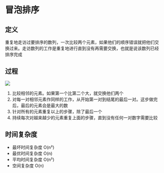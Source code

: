 # 冒泡排序 <Bubble Sort>

## 定义

重复地走访过要排序的数列，一次比较两个元素，如果他们的顺序错误就把他们交换过来。走访数列的工作是重复地进行直到没有再需要交换，也就是说该数列已经排序完成

## 过程

![](https://camo.githubusercontent.com/bc20131e2ee7ad70c06e7c71eefc04c3a3cc18a2/687474703a2f2f696d672e626c6f672e6373646e2e6e65742f3230313630393136313630373438333839)

1.  比较相邻的元素。如果第一个比第二个大，就交换他们两个
1.  对每一对相邻元素作同样的工作，从开始第一对到结尾的最后一对。这步做完后，最后的元素会是最大的数
1.  针对所有的元素重复以上的步骤，除了最后一个
1.  持续每次对越来越少的元素重复上面的步骤，直到没有任何一对数字需要比较

## 时间复杂度

* 最坏时间复杂度 O(n²)
* 最优时间复杂度 O(n)
* 平均时间复杂度 O(n²)
* 空间复杂度 O(n)
